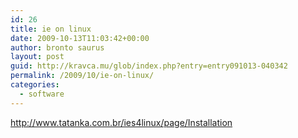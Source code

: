 ```yaml
---
id: 26
title: ie on linux
date: 2009-10-13T11:03:42+00:00
author: bronto saurus
layout: post
guid: http://kravca.mu/glob/index.php?entry=entry091013-040342
permalink: /2009/10/ie-on-linux/
categories:
  - software
---
```

<a href="http://www.tatanka.com.br/ies4linux/page/Installation" target="_blank" >http://www.tatanka.com.br/ies4linux/page/Installation</a>